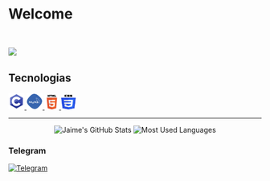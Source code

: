 # Welcome

<br>

![](https://komarev.com/ghpvc/?username=ShinKatsuo-C&style=flat-square)

## Tecnologias

<p>
        <a href="#">
            <img alt="C" width="32px" height="32px" src="assets1/C.png">
        </a>
        <a href="#">
            <img alt="Mysql" width="32px" height="32px"src="assets1/mysql_PNG19.png">
        </a>
        <a href="#">
            <img alt="HTML" width="29px" height="29px" src="assets1/html.svg">
        </a>
       <a href="#">
            <img alt="CSS" width="29px" height="29px" src="assets1/ccs3.svg">
        </a>
    </p>

<hr>

<p align="center">
    <img alt="Jaime's GitHub Stats" height="160em"  src="https://github-readme-stats.vercel.app/api?username=ShinKatsuo&theme=dark&show_icons=true">
    <img alt="Most Used Languages" height="160em" src="https://github-readme-stats.vercel.app/api/top-langs/?username=ShinKatsuo&hide=html&layout=compact&theme=dark">
</p>
    
### Telegram  
    
<p>
    <a href="https://t.me/Sh1nKatsuo">
        <img alt="Telegram" src="https://img.shields.io/static/v1?style=flat&logo=telegram&logoColor=white&color=%239146FF&label=&message=Sh1nKatsuo"/>
    </a>
</p>
